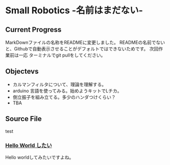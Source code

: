 # Small Robotics -名前はまだない- 

## Current Progress
MarkDownファイルの名称をREADMEに変更しました。
READMEの名前でないと、Githubで自動表示させることがデフォルトではできないためです。
次回作業前は一応 ターミナルでgit pullをしてください。

## Objectevs
 - カルマンフィルタについて、理論を理解する。
 - arduino 言語を使ってみる。始めようキットでLチカ。
 - 倒立振子を組み立てる。多少のハンダつけくらい？
 - TBA

## Source File

test
### [Hello World したい](source/README.md)
Hello worldしてみたいですよね。


